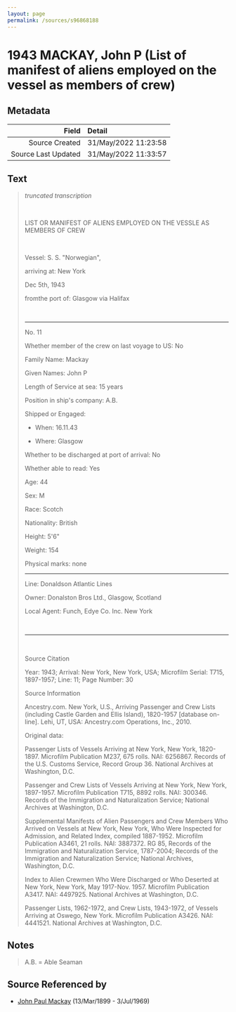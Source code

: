 ```yaml
---
layout: page
permalink: /sources/s96868188
---
```


# 1943 MACKAY, John P (List of manifest of aliens employed on the vessel as members of crew)

## Metadata

Field | Detail
---:|:---
Source Created | 31/May/2022 11:23:58
Source Last Updated | 31/May/2022 11:33:57

## Text

> _truncated transcription_
>
> <br/>
>
> LIST OR MANIFEST OF ALIENS EMPLOYED ON THE VESSLE AS MEMBERS OF CREW
>
> <br/>
>
> Vessel: S. S. "Norwegian",
>
> arriving at: New York
>
> Dec 5th, 1943
>
> fromthe port of: Glasgow via Halifax
>
> <br/>
>
> ---
>
> No. 11
>
> Whether member of the crew on last voyage to US: No
>
> Family Name: Mackay
>
> Given Names: John P
>
> Length of Service at sea: 15 years
>
> Position in ship's company: A.B.
>
> Shipped or Engaged:
>
> * When: 16.11.43
>
> * Where: Glasgow
>
> Whether to be discharged at port of arrival: No
>
> Whether able to read: Yes
>
> Age: 44
>
> Sex: M
>
> Race: Scotch
>
> Nationality: British
>
> Height: 5'6"
>
> Weight: 154
>
> Physical marks: none
>
> ---
>
> Line: Donaldson Atlantic Lines
>
> Owner: Donalston Bros Ltd., Glasgow, Scotland
>
> Local Agent: Funch, Edye Co. Inc. New York
>
> <br/>
>
> ---
>
> <br/>
>
> Source Citation
>
> Year: 1943; Arrival: New York, New York, USA; Microfilm Serial: T715, 1897-1957; Line: 11; Page Number: 30
>
> Source Information
>
> Ancestry.com. New York, U.S., Arriving Passenger and Crew Lists (including Castle Garden and Ellis Island), 1820-1957 [database on-line]. Lehi, UT, USA: Ancestry.com Operations, Inc., 2010.
>
> Original data:
>
> Passenger Lists of Vessels Arriving at New York, New York, 1820-1897. Microfilm Publication M237, 675 rolls. NAI: 6256867. Records of the U.S. Customs Service, Record Group 36. National Archives at Washington, D.C.
>
> Passenger and Crew Lists of Vessels Arriving at New York, New York, 1897-1957. Microfilm Publication T715, 8892 rolls. NAI: 300346. Records of the Immigration and Naturalization Service; National Archives at Washington, D.C.
>
> Supplemental Manifests of Alien Passengers and Crew Members Who Arrived on Vessels at New York, New York, Who Were Inspected for Admission, and Related Index, compiled 1887-1952. Microfilm Publication A3461, 21 rolls. NAI: 3887372. RG 85, Records of the Immigration and Naturalization Service, 1787-2004; Records of the Immigration and Naturalization Service; National Archives, Washington, D.C.
>
> Index to Alien Crewmen Who Were Discharged or Who Deserted at New York, New York, May 1917-Nov. 1957. Microfilm Publication A3417. NAI: 4497925. National Archives at Washington, D.C.
>
> Passenger Lists, 1962-1972, and Crew Lists, 1943-1972, of Vessels Arriving at Oswego, New York. Microfilm Publication A3426. NAI: 4441521. National Archives at Washington, D.C.
>

## Notes

> A.B. = Able Seaman
>


## Source Referenced by

* [John Paul Mackay](../people/@57646474@-john-paul-mackay-b1899-3-13-d1969-7-3.md) (13/Mar/1899 - 3/Jul/1969)
